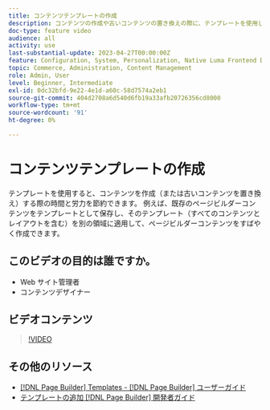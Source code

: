 ```yaml
---
title: コンテンツテンプレートの作成
description: コンテンツの作成や古いコンテンツの置き換えの際に、テンプレートを使用して時間と労力を節約する方法を説明します。
doc-type: feature video
audience: all
activity: use
last-substantial-update: 2023-04-27T00:00:00Z
feature: Configuration, System, Personalization, Native Luma Frontend Development
topic: Commerce, Administration, Content Management
role: Admin, User
level: Beginner, Intermediate
exl-id: 0dc32bfd-9e22-4e1d-a60c-58d7574a2eb1
source-git-commit: 404d2708a6d540d6fb19a33afb20726356cd8000
workflow-type: tm+mt
source-wordcount: '91'
ht-degree: 0%

---
```


# コンテンツテンプレートの作成

テンプレートを使用すると、コンテンツを作成（または古いコンテンツを置き換え）する際の時間と労力を節約できます。 例えば、既存のページビルダーコンテンツをテンプレートとして保存し、そのテンプレート（すべてのコンテンツとレイアウトを含む）を別の領域に適用して、ページビルダーコンテンツをすばやく作成できます。

## このビデオの目的は誰ですか。

- Web サイト管理者
- コンテンツデザイナー

## ビデオコンテンツ

>[!VIDEO](https://video.tv.adobe.com/v/343787?quality=12&learn=on)

## その他のリソース

- [[!DNL Page Builder] Templates - [!DNL Page Builder]  ユーザーガイド ](https://experienceleague.adobe.com/docs/commerce-admin/page-builder/templates.html?lang=ja)
- [ テンプレートの追加  [!DNL Page Builder]  開発者ガイド ](https://developer.adobe.com/commerce/frontend-core/page-builder/content-types/create/add-templates/)
